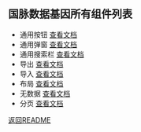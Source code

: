 ## 国脉数据基因所有组件列表

- 通用按钮 [查看文档](./govButton.md)
- 通用弹窗 [查看文档](./govDialog.md)
- 通用搜索栏 [查看文档](./govSearchBar.md)
- 导出 [查看文档](./govDialogExport.md)
- 导入 [查看文档](./govDialogImport.md)
- 布局 [查看文档](./govLayout.md)
- 无数据 [查看文档](./govNoData.md)
- 分页 [查看文档](./govPagination.md)

[返回README](../../README.md)
